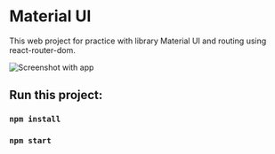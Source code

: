 # Material UI

This web project for practice with library Material UI and routing using react-router-dom. 

![Screenshot with app](/frontend/public/screencapture.png)

## Run this project:

### `npm install`

### `npm start`